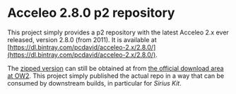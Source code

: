 # Acceleo 2.8.0 p2 repository

This project simply provides a p2 repository with the latest Acceleo 2.x ever
released, version 2.8.0 (from 2011). It is available at
[https://dl.bintray.com/pcdavid/acceleo-2.x/2.8.0/](https://dl.bintray.com/pcdavid/acceleo-2.x/2.8.0/).

The [zipped version](https://download.forge.ow2.org/acceleo/acceleo-2.8.0-updatesite.zip)
can still be obtained at from [the official download area at OW2](https://download.forge.ow2.org/acceleo).
This project simply published the actual repo in a way that can be consumed by downstream builds,
in particular for _Sirius Kit_.
